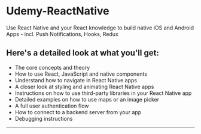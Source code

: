 # Udemy-ReactNative

Use React Native and your React knowledge to build native iOS and Android Apps - incl. Push Notifications, Hooks, Redux

## Here's a detailed look at what you'll get:

- The core concepts and theory
- How to use React, JavaScript and native components
- Understand how to navigate in React Native apps
- A closer look at styling and animating React Native apps
- Instructions on how to use third-party libraries in your React Native app
- Detailed examples on how to use maps or an image picker
- A full user authentication flow
- How to connect to a backend server from your app
- Debugging instructions

---
